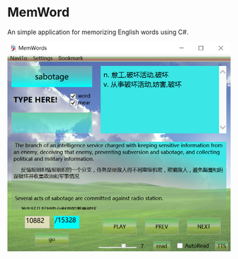 MemWord
=======

An simple application for memorizing English words using C#.

![image](https://github.com/cgsv/MemWord/blob/master/Images/memword.PNG)
